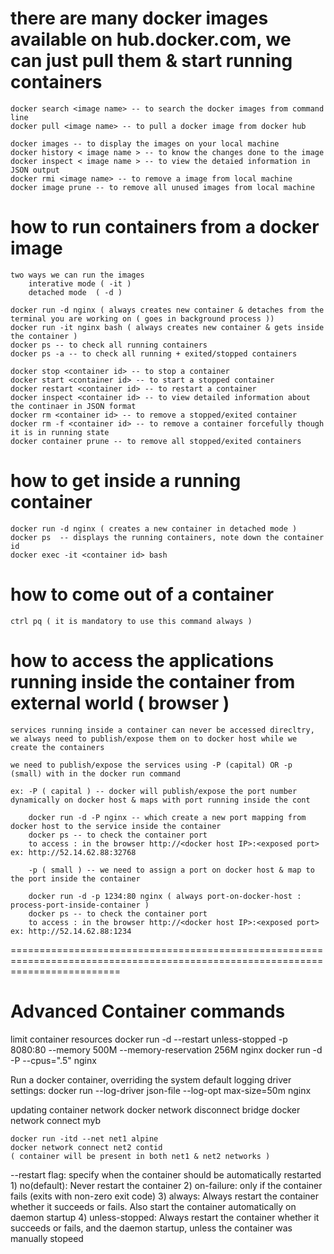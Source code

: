 # there are many docker images available on hub.docker.com, we can just pull them & start running containers

	docker search <image name> -- to search the docker images from command line
	docker pull <image name> -- to pull a docker image from docker hub	

	docker images -- to display the images on your local machine
	docker history < image name > -- to know the changes done to the image
	docker inspect < image name > -- to view the detaied information in JSON output
	docker rmi <image name> -- to remove a image from local machine
	docker image prune -- to remove all unused images from local machine
	
# how to run containers from a docker image 

	two ways we can run the images 
		interative mode ( -it )
		detached mode  ( -d )
	
	docker run -d nginx ( always creates new container & detaches from the terminal you are working on ( goes in background process )) 
	docker run -it nginx bash ( always creates new container & gets inside the container )
	docker ps -- to check all running containers 
	docker ps -a -- to check all running + exited/stopped containers
	
	docker stop <container id> -- to stop a container 
	docker start <container id> -- to start a stopped container 
	docker restart <container id> -- to restart a container 
	docker inspect <container id> -- to view detailed information about the continaer in JSON format
	docker rm <container id> -- to remove a stopped/exited container
	docker rm -f <container id> -- to remove a container forcefully though it is in running state 
	docker container prune -- to remove all stopped/exited containers
	
# how to get inside a running container

	docker run -d nginx ( creates a new container in detached mode )
	docker ps  -- displays the running containers, note down the container id
	docker exec -it <container id> bash 

# how to come out of a container
	ctrl pq ( it is mandatory to use this command always )
	
# how to access the applications running inside the container from external world ( browser )
	
	services running inside a container can never be accessed direcltry, we always need to publish/expose them on to docker host while we create the containers 
	
	we need to publish/expose the services using -P (capital) OR -p (small) with in the docker run command  
	
	ex: -P ( capital ) -- docker will publish/expose the port number dynamically on docker host & maps with port running inside the cont
	
		docker run -d -P nginx -- which create a new port mapping from docker host to the service inside the container 
		docker ps -- to check the container port 
		to access : in the browser http://<docker host IP>:<exposed port>  ex: http://52.14.62.88:32768
	
		-p ( small ) -- we need to assign a port on docker host & map to the port inside the container 
		
		docker run -d -p 1234:80 nginx ( always port-on-docker-host : process-port-inside-container )
		docker ps -- to check the container port 
		to access : in the browser http://<docker host IP>:<exposed port>  ex: http://52.14.62.88:1234

===============================================================================================================================

# Advanced Container commands 

limit container resources
	docker run -d --restart unless-stopped -p 8080:80 --memory 500M --memory-reservation 256M nginx
	docker run -d -P --cpus=".5" nginx

Run a docker container, overriding the system default logging driver settings:
	docker run --log-driver json-file --log-opt max-size=50m nginx

updating container network 
	docker network disconnect bridge <contid>
	docker network connect myb <contid>

	docker run -itd --net net1 alpine
	docker network connect net2 contid
	( container will be present in both net1 & net2 networks )

--restart flag: specify when the container should be automatically restarted
	1) no(default): Never restart the container
	2) on-failure: only if the container fails (exits with non-zero exit code)
	3) always: Always restart the container whether it succeeds or fails. Also start the container automatically on  daemon startup
	4) unless-stopped: Always restart the container whether it succeeds or fails, and the daemon startup, unless the container was manually stopeed
